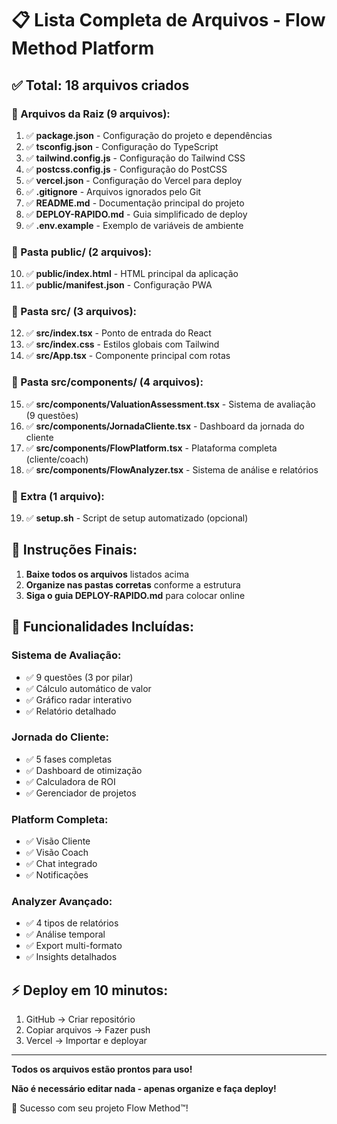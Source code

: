 # 📋 Lista Completa de Arquivos - Flow Method Platform

## ✅ Total: 18 arquivos criados

### 📁 Arquivos da Raiz (9 arquivos):
1. ✅ **package.json** - Configuração do projeto e dependências
2. ✅ **tsconfig.json** - Configuração do TypeScript
3. ✅ **tailwind.config.js** - Configuração do Tailwind CSS
4. ✅ **postcss.config.js** - Configuração do PostCSS
5. ✅ **vercel.json** - Configuração do Vercel para deploy
6. ✅ **.gitignore** - Arquivos ignorados pelo Git
7. ✅ **README.md** - Documentação principal do projeto
8. ✅ **DEPLOY-RAPIDO.md** - Guia simplificado de deploy
9. ✅ **.env.example** - Exemplo de variáveis de ambiente

### 📁 Pasta public/ (2 arquivos):
10. ✅ **public/index.html** - HTML principal da aplicação
11. ✅ **public/manifest.json** - Configuração PWA

### 📁 Pasta src/ (3 arquivos):
12. ✅ **src/index.tsx** - Ponto de entrada do React
13. ✅ **src/index.css** - Estilos globais com Tailwind
14. ✅ **src/App.tsx** - Componente principal com rotas

### 📁 Pasta src/components/ (4 arquivos):
15. ✅ **src/components/ValuationAssessment.tsx** - Sistema de avaliação (9 questões)
16. ✅ **src/components/JornadaCliente.tsx** - Dashboard da jornada do cliente
17. ✅ **src/components/FlowPlatform.tsx** - Plataforma completa (cliente/coach)
18. ✅ **src/components/FlowAnalyzer.tsx** - Sistema de análise e relatórios

### 🔧 Extra (1 arquivo):
19. ✅ **setup.sh** - Script de setup automatizado (opcional)

## 🎯 Instruções Finais:

1. **Baixe todos os arquivos** listados acima
2. **Organize nas pastas corretas** conforme a estrutura
3. **Siga o guia DEPLOY-RAPIDO.md** para colocar online

## 🚀 Funcionalidades Incluídas:

### Sistema de Avaliação:
- ✅ 9 questões (3 por pilar)
- ✅ Cálculo automático de valor
- ✅ Gráfico radar interativo
- ✅ Relatório detalhado

### Jornada do Cliente:
- ✅ 5 fases completas
- ✅ Dashboard de otimização
- ✅ Calculadora de ROI
- ✅ Gerenciador de projetos

### Platform Completa:
- ✅ Visão Cliente
- ✅ Visão Coach
- ✅ Chat integrado
- ✅ Notificações

### Analyzer Avançado:
- ✅ 4 tipos de relatórios
- ✅ Análise temporal
- ✅ Export multi-formato
- ✅ Insights detalhados

## ⚡ Deploy em 10 minutos:

1. GitHub → Criar repositório
2. Copiar arquivos → Fazer push
3. Vercel → Importar e deployar

---

**Todos os arquivos estão prontos para uso!**

**Não é necessário editar nada - apenas organize e faça deploy!**

🎉 Sucesso com seu projeto Flow Method™!